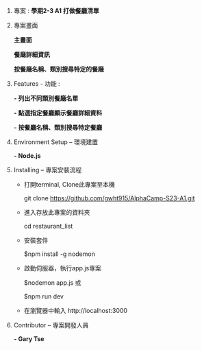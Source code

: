 1.	專案 : 
   **學期2-3 A1 打做餐廳清單**

2.	專案畫面

      **主畫面**
 

      **餐廰詳細資訊**
 

      **按餐廰名稱、類別搜尋特定的餐廰**
 

3.	Features - 功能 : 

      **- 列出不同類別餐廰名單**
   
      **- 點選指定餐廳顯示餐廳詳細資料**
   
      **- 按餐廳名稱、類別搜尋特定餐廳**

4.	Environment Setup – 環境建置

      **- Node.js**

5.	Installing – 專案安裝流程

      - 打開terminal, Clone此專案至本機
   
         git clone https://github.com/gwht915/AlphaCamp-S23-A1.git
   
      - 進入存放此專案的資料夾
   
         cd restaurant_list
   
      - 安裝套件
   
         $npm install -g nodemon
   
      - 啟動伺服器，執行app.js專案
   
         $nodemon app.js 或
   
         $npm run dev
   
      - 在瀏覽器中輸入 http://localhost:3000

6.	Contributor – 專案開發人員

      **- Gary Tse**

